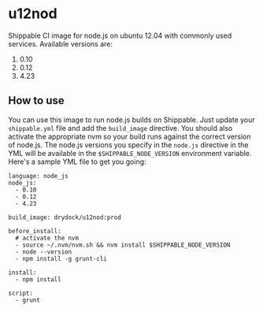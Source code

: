 u12nod
================

Shippable CI image for node.js on ubuntu 12.04 with commonly used services. Available versions are:

1. 0.10
2. 0.12
3. 4.23

## How to use
You can use this image to run node.js builds on Shippable. Just update your
`shippable.yml` file and add the `build_image` directive. You should also
activate the appropriate nvm so your build runs against the
correct version of node.js. The node.js versions you specify in the `node.js`
directive in the YML will be available in the `$SHIPPABLE_NODE_VERSION` environment variable. Here's a sample YML file to get you going:

````
language: node_js
node_js:
  - 0.10
  - 0.12
  - 4.23

build_image: drydock/u12nod:prod

before_install:
  # activate the nvm
  - source ~/.nvm/nvm.sh && nvm install $SHIPPABLE_NODE_VERSION
  - node --version
  - npm install -g grunt-cli

install:
  - npm install

script:
  - grunt

````
